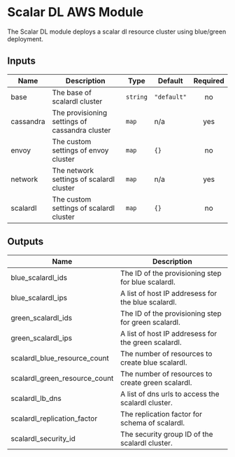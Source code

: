 # Scalar DL AWS Module
The Scalar DL module deploys a scalar dl resource cluster using blue/green deployment.

## Inputs

| Name | Description | Type | Default | Required |
|------|-------------|------|---------|:-----:|
| base | The base of scalardl cluster | `string` | `"default"` | no |
| cassandra | The provisioning settings of cassandra cluster | `map` | n/a | yes |
| envoy | The custom settings of envoy cluster | `map` | `{}` | no |
| network | The network settings of scalardl cluster | `map` | n/a | yes |
| scalardl | The custom settings of scalardl cluster | `map` | `{}` | no |

## Outputs

| Name | Description |
|------|-------------|
| blue_scalardl_ids | The ID of the provisioning step for blue scalardl. |
| blue_scalardl_ips | A list of host IP addresess for the blue scalardl. |
| green_scalardl_ids | The ID of the provisioning step for green scalardl. |
| green_scalardl_ips | A list of host IP addresess for the green scalardl. |
| scalardl_blue_resource_count | The number of resources to create blue scalardl. |
| scalardl_green_resource_count | The number of resources to create green scalardl. |
| scalardl_lb_dns | A list of dns urls to access the scalardl cluster. |
| scalardl_replication_factor | The replication factor for schema of scalardl. |
| scalardl_security_id | The security group ID of the scalardl cluster. |
